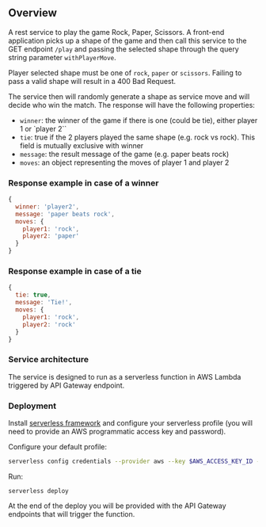 ## Overview

A rest service to play the game Rock, Paper, Scissors. A front-end application picks up a shape of the game and then call this service to the GET endpoint `/play` and passing the selected shape through the query string parameter `withPlayerMove`.

Player selected shape must be one of `rock`, `paper` or `scissors`. Failing to pass a valid shape will result in a 400 Bad Request. 

The service then will randomly generate a shape as service move and will decide who win the match. The response will have the following properties: 

  * `winner`: the winner of the game if there is one (could be tie), either player 1 or `player 2``
  * `tie`: true if the 2 players played the same shape (e.g. rock vs rock). This field is mutually exclusive with winner
  * `message`: the result message of the game (e.g. paper beats rock)
  * `moves`: an object representing the moves of player 1 and player 2

### Response example in case of a winner

```javascript
{ 
  winner: 'player2', 
  message: 'paper beats rock', 
  moves: { 
    player1: 'rock', 
    player2: 'paper' 
  } 
}
```

### Response example in case of a tie

```javascript
{ 
  tie: true, 
  message: 'Tie!', 
  moves: { 
    player1: 'rock', 
    player2: 'rock' 
  } 
}
```

### Service architecture

The service is designed to run as a serverless function in AWS Lambda triggered by API Gateway endpoint. 


### Deployment

Install [serverless framework](https://serverless.com/framework/docs/providers/aws/guide/installation/) and configure your serverless profile (you will need to provide an AWS programmatic access key and password).

Configure your default profile:

```bash
serverless config credentials --provider aws --key $AWS_ACCESS_KEY_ID --secret $AWS_SECRET_ACCESS_KEY
```

Run:

```
serverless deploy
```

At the end of the deploy you will be provided with the API Gateway endpoints that will trigger the function. 

